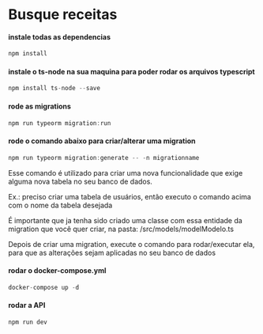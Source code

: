 # Busque receitas

#### instale todas as dependencias
``` javascript
npm install
```
#### instale o ts-node na sua maquina para poder rodar os arquivos typescript
``` javascript
npm install ts-node --save
```
#### rode as migrations
``` javascript
npm run typeorm migration:run
```

#### rode o comando abaixo para criar/alterar uma migration
``` javascript
npm run typeorm migration:generate -- -n migrationname
```
<p>
Esse comando é utilizado para criar uma nova funcionalidade que exige alguma nova tabela no seu banco de dados. 
</p>

<p>
Ex.: preciso criar uma tabela de usuários, então executo o comando acima com o nome da tabela desejada
</p>

<p>
É importante que ja tenha sido criado uma classe com essa entidade da migration que você quer criar, na pasta: /src/models/modelModelo.ts
</p>

<p>
Depois de criar uma migration, execute o comando para rodar/executar ela, para que as alterações sejam aplicadas no seu banco de dados
</p>

#### rodar o docker-compose.yml
``` javascript
docker-compose up -d
```


#### rodar a API
``` javascript
npm run dev
```